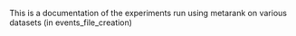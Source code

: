 This is a documentation of the experiments run using metarank on various datasets (in events_file_creation)

